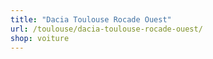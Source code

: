 ```yaml
---
title: "Dacia Toulouse Rocade Ouest"
url: /toulouse/dacia-toulouse-rocade-ouest/
shop: voiture
---
```

